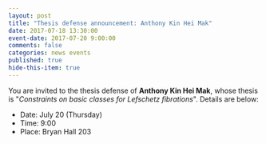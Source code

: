 ```yaml
---
layout: post
title: "Thesis defense announcement: Anthony Kin Hei Mak"
date: 2017-07-18 13:30:00
event-date: 2017-07-20 9:00:00
comments: false
categories: news events
published: true
hide-this-item: true
---
```


You are invited to the thesis defense of **Anthony Kin Hei Mak**, whose thesis is "_Constraints on basic classes for Lefschetz fibrations_". Details are below:

- Date: July 20 (Thursday)
- Time: 9:00
- Place: Bryan Hall 203
